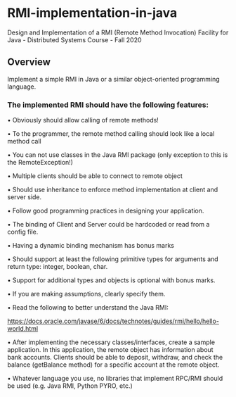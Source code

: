 # RMI-implementation-in-java
Design and Implementation of a RMI (Remote Method Invocation) Facility for Java - Distributed Systems Course - Fall 2020  
## Overview  
Implement a simple RMI in Java or a similar object-oriented programming language.  


### The implemented RMI should have the following features:  
• Obviously should allow calling of remote methods!  

• To the programmer, the remote method calling should look like a local method call  

• You can not use classes in the Java RMI package (only exception to this is the RemoteException!)  

• Multiple clients should be able to connect to remote object  

• Should use inheritance to enforce method implementation at client and server side.  

• Follow good programming practices in designing your application.  

• The binding of Client and Server could be hardcoded or read from a config file.  

• Having a dynamic binding mechanism has bonus marks  

• Should support at least the following primitive types for arguments and return type: integer, boolean, char.  

• Support for additional types and objects is optional with bonus marks.  

• If you are making assumptions, clearly specify them.  

• Read the following to better understand the Java RMI:  

https://docs.oracle.com/javase/6/docs/technotes/guides/rmi/hello/hello-world.html  

• After implementing the necessary classes/interfaces, create a sample application. In this application, the remote object has information about bank accounts. Clients should be able to deposit, withdraw, and check the balance (getBalance method) for a specific account at the remote object.  

• Whatever language you use, no libraries that implement RPC/RMI should be used (e.g. Java RMI, Python PYRO, etc.)  




